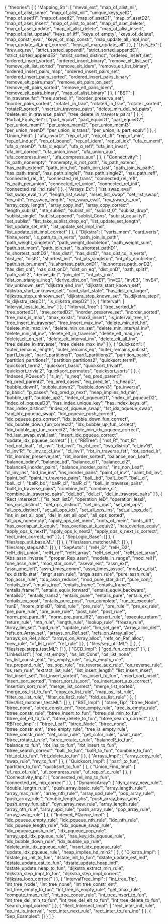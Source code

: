 {
    "theories": [
        {
            "Mapping_Str": [
                "meval_ext",
                "map_of_alist_nil",
                "map_of_alist_some",
                "map_of_alist_nil'",
                "unique_keys_setD",
                "map_of_asetI1",
                "map_of_asetI2",
                "map_of_asetD1",
                "map_of_asetD2",
                "map_of_aset_insert",
                "map_of_alist_to_aset",
                "map_of_aset_delete",
                "map_of_aset_update",
                "map_of_alist_delete",
                "map_of_alist_insert",
                "map_of_alist_update",
                "keys_of_iff",
                "keys_of_empty",
                "keys_of_delete",
                "map_constr_eval",
                "keys_of_map_constr",
                "map_update_all_impl_ind",
                "map_update_all_impl_correct",
                "keys_of_map_update_all"
            ]
        },
        {
            "Lists_Ex": [
                "itrev_eq_rev",
                "strict_sorted_appendI",
                "strict_sorted_appendE1",
                "strict_sorted_appendE2",
                "strict_sorted_distinct",
                "ordered_insert_set",
                "ordered_insert_sorted",
                "ordered_insert_binary",
                "remove_elt_list_set",
                "remove_elt_list_sorted",
                "remove_elt_idem",
                "remove_elt_list_binary",
                "ordered_insert_pairs_map",
                "ordered_insert_pairs_set",
                "ordered_insert_pairs_sorted",
                "ordered_insert_pairs_binary",
                "remove_elt_pairs_map",
                "remove_elt_pairs_on_set",
                "remove_elt_pairs_sorted",
                "remove_elt_pairs_idem",
                "remove_elt_pairs_binary",
                "map_of_alist_binary"
            ]
        },
        {
            "BST": [
                "in_traverse_fst",
                "tree_sorted_lr",
                "inorder_preserve_set",
                "inorder_pairs_sorted",
                "rotateL_in_trav",
                "rotateR_in_trav",
                "rotateL_sorted",
                "rotateR_sorted",
                "insert_in_traverse_pairs",
                "delete_min_del_hd_pairs",
                "delete_elt_in_traverse_pairs",
                "tree_delete_in_traverse_pairs"
            ]
        },
        {
            "Partial_Equiv_Rel": [
                "part_equivI",
                "part_equivD1",
                "part_equivD2",
                "per_union_memI1",
                "per_union_memI2",
                "per_union_memI3",
                "per_union_memD",
                "per_union_is_trans",
                "per_union_is_part_equiv"
            ]
        },
        {
            "Union_Find": [
                "ufa_invarD",
                "rep_of_id",
                "rep_of_iff",
                "rep_of_min",
                "rep_of_induct",
                "rep_of_bound",
                "rep_of_idem",
                "rep_of_idx",
                "ufa_α_memI",
                "ufa_α_memD",
                "ufa_α_equiv",
                "ufa_α_refl",
                "ufa_init_invar",
                "ufa_init_correct",
                "ufa_union_invar",
                "ufa_union_aux",
                "ufa_compress_invar",
                "ufa_compress_aux"
            ]
        },
        {
            "Connectivity": [
                "is_path_nonempty",
                "nonempty_is_not_path",
                "is_path_extend",
                "has_path_extend",
                "path_join_hd",
                "path_join_last",
                "path_join_is_path",
                "has_path_trans",
                "has_path_single1",
                "has_path_single2",
                "has_path_refl",
                "connected_rel_iff",
                "connected_rel_trans",
                "connected_rel_refl",
                "is_path_per_union",
                "connected_rel_union",
                "connected_rel_init",
                "connected_rel_ind_rule"
            ]
        },
        {
            "Arrays_Ex": [
                "list_swap_eval",
                "list_swap_eval_triv",
                "length_list_swap",
                "mset_list_swap",
                "set_list_swap",
                "rev_nth",
                "rev_swap_length",
                "rev_swap_eval",
                "rev_swap_is_rev",
                "array_copy_length",
                "array_copy_ind",
                "array_copy_correct",
                "length_sublist",
                "nth_sublist",
                "sublist_nil",
                "sublist_0",
                "sublist_drop",
                "sublist_single",
                "sublist_append",
                "sublist_Cons",
                "sublist_equalityI",
                "set_sublist",
                "list_take_sublist_drop_eq",
                "list_update_set_length",
                "list_update_set_nth",
                "list_update_set_impl_ind",
                "list_update_set_impl_correct"
            ]
        },
        {
            "Dijkstra": [
                "verts_mem",
                "card_verts",
                "finite_verts",
                "is_path_to_in_verts",
                "path_join_is_path",
                "path_weight_singleton",
                "path_weight_doubleton",
                "path_weight_sum",
                "path_set_mem",
                "path_join_set",
                "is_shortest_pathD1",
                "is_shortest_pathD2",
                "has_distI",
                "has_distD",
                "has_dist_to_in_verts",
                "dist_eq",
                "distD",
                "shortest_init",
                "int_pts_singleton",
                "int_pts_doubleton",
                "path_set_on_mem",
                "is_shortest_path_onD1",
                "is_shortest_path_onD2",
                "has_dist_onI",
                "has_dist_onD",
                "dist_on_eq",
                "dist_onD",
                "path_split1",
                "path_split2",
                "derive_dist",
                "join_def'",
                "int_pts_join",
                "dist_on_triangle_ineq",
                "derive_dist_on",
                "invE1",
                "invE2",
                "invE3",
                "invE4",
                "inv_unknown_set",
                "dijkstra_end_inv",
                "dijkstra_start_known_set",
                "dijkstra_start_unknown_set",
                "card_start_state",
                "has_dist_on_larger",
                "dijkstra_step_unknown_set",
                "dijkstra_step_known_set",
                "is_dijkstra_stepI",
                "is_dijkstra_stepD1",
                "is_dijkstra_stepD2"
            ]
        },
        {
            "Interval": [
                "interval_less_to_le_low"
            ]
        },
        {
            "Interval_Tree": [
                "tree_sorted_lr",
                "tree_sortedD1",
                "tree_sortedD2",
                "inorder_preserve_set",
                "inorder_sorted",
                "tree_max_is_max",
                "tmax_exists",
                "max3_insert",
                "is_interval_tree_lr",
                "tree_insert_in_traverse",
                "tree_insert_max_inv",
                "delete_min_del_hd",
                "delete_min_max_inv",
                "delete_min_on_set",
                "delete_min_interval_inv",
                "delete_min_all_inv",
                "delete_elt_in_traverse",
                "delete_elt_max_inv",
                "delete_elt_on_set",
                "delete_elt_interval_inv",
                "delete_elt_all_inv",
                "tree_delete_in_traverse",
                "tree_delete_max_inv"
            ]
        },
        {
            "Quicksort": [
                "outer_remains_length",
                "outer_remains_eq",
                "outer_remains_sublist",
                "part1_basic",
                "part1_partitions1",
                "part1_partitions2",
                "partition_basic",
                "partition_partitions1",
                "partition_partitions2",
                "quicksort_term1",
                "quicksort_term2",
                "quicksort_basic",
                "quicksort_trivial1",
                "quicksort_trivial2",
                "quicksort_permutes",
                "quicksort_sorts"
            ]
        },
        {
            "Indexed_PQueue": [
                "s_inj",
                "s_neq",
                "eq_pred_parent1",
                "eq_pred_parent2",
                "eq_pred_cases",
                "eq_pred_le",
                "is_heapD",
                "bubble_down1",
                "bubble_down2",
                "bubble_down3",
                "ps_inverse",
                "p_basic",
                "p_cases",
                "eq_pred_p_next",
                "heap_implies_hd_min",
                "bubble_up1",
                "bubble_up2",
                "index_of_pqueueD1",
                "index_of_pqueueD2",
                "index_of_pqueueD3",
                "has_index_unique_key",
                "has_index_keys_of",
                "has_index_distinct",
                "index_of_pqueue_swap",
                "fst_idx_pqueue_swap",
                "snd_idx_pqueue_swap",
                "idx_pqueue_push_correct",
                "idx_pqueue_pop_correct",
                "idx_bubble_down_fun_correct",
                "idx_bubble_down_fun_correct2",
                "idx_bubble_up_fun_correct",
                "idx_bubble_up_fun_correct2",
                "delete_min_idx_pqueue_correct",
                "hd_last_swap_eval_last",
                "insert_idx_pqueue_correct",
                "update_idx_pqueue_correct"
            ]
        },
        {
            "RBTree": [
                "not_R",
                "not_B",
                "red_not_leaf",
                "cl_invI",
                "bd_invI",
                "is_rbt_rec",
                "two_distrib",
                "cl_inv'B",
                "cl_inv'R",
                "cl_inv_to_cl_inv'",
                "cl_inv'I",
                "rbt_in_traverse_fst",
                "rbt_sorted_lr",
                "rbt_inorder_preserve_set",
                "rbt_inorder_sorted",
                "balance_non_Leaf",
                "balance_bdinv",
                "balance_bd",
                "balance_cl1",
                "balance_cl2",
                "balanceR_inorder_pairs",
                "balance_inorder_pairs",
                "ins_non_Leaf",
                "cl_inv_ins",
                "bd_inv_ins",
                "ins_inorder_pairs",
                "paint_cl_inv'",
                "paint_bd_inv",
                "paint_bd",
                "paint_in_traverse_pairs",
                "balL_bd",
                "balL_bd'",
                "balL_cl",
                "balL_cl'",
                "balR_bd",
                "balR_cl",
                "balR_cl'",
                "balL_in_traverse_pairs",
                "balR_in_traverse_pairs",
                "combine_bd",
                "combine_cl",
                "combine_in_traverse_pairs",
                "del_bd",
                "del_cl",
                "del_in_traverse_pairs"
            ]
        },
        {
            "Rect_Intersect": [
                "is_rect_listD",
                "operation_leD",
                "operation_lessI",
                "ins_ops_distinct",
                "del_ops_distinct",
                "set_ins_ops",
                "set_del_ops",
                "all_ops_distinct",
                "set_all_ops_idx",
                "set_all_ops_ins",
                "set_all_ops_del",
                "ins_in_set_all_ops",
                "del_in_set_all_ops",
                "all_ops_sorted",
                "all_ops_nonempty",
                "apply_ops_set_mem",
                "xints_of_mem",
                "xints_diff",
                "has_overlap_at_k_equiv",
                "has_overlap_at_k_equiv2",
                "has_overlap_equiv",
                "apply_ops_k_next1",
                "apply_ops_k_next2",
                "apply_ops_k_next_is_correct",
                "rect_inter_correct_ind"
            ]
        },
        {
            "SepLogic_Base": []
        },
        {
            "files/sep_util_base.ML": []
        },
        {
            "files/assn_matcher.ML": []
        },
        {
            "files/sep_steps.ML": []
        },
        {
            "SepAuto": [
                "relH_D",
                "relH_D2",
                "relH_dist_union",
                "relH_ref",
                "relH_array",
                "relH_set_ref",
                "relH_set_array",
                "Abs_assn_inverse'",
                "proper_Rep_assn",
                "models_in_range",
                "mod_relH",
                "one_assn_rule",
                "mod_star_conv",
                "aseval_ext",
                "assn_ext",
                "assn_one_left",
                "assn_times_comm",
                "assn_times_assoc",
                "mod_ex_dist",
                "ex_distrib_star",
                "sngr_assn_rule",
                "snga_assn_rule",
                "pure_assn_rule",
                "top_assn_rule",
                "top_assn_reduce",
                "mod_pure_star_dist",
                "pure_conj",
                "entails_triv",
                "entails_true",
                "entails_frame",
                "entails_frame'",
                "entails_frame''",
                "entails_equiv_forward",
                "entails_equiv_backward",
                "entailsD",
                "entails_trans2",
                "entails_pure'",
                "entails_pure",
                "entails_ex",
                "entails_ex_post",
                "entails_pure_post",
                "run_complete",
                "run_to_execute",
                "runE",
                "hoare_tripleD",
                "bind_rule'",
                "pre_rule'",
                "pre_rule''",
                "pre_ex_rule",
                "pre_pure_rule",
                "pre_pure_rule'",
                "post_rule",
                "post_rule'",
                "norm_pre_pure_iff",
                "norm_pre_pure_iff2",
                "assert_rule",
                "execute_return'",
                "return_rule",
                "nth_rule",
                "length_rule",
                "lookup_rule",
                "freeze_rule",
                "Array_lim_set",
                "upd_rule",
                "update_rule",
                "lim_set_gen",
                "Array_alloc_def'",
                "refs_on_Array_set",
                "arrays_on_Ref_set",
                "refs_on_Array_alloc",
                "arrays_on_Ref_alloc",
                "arrays_on_Array_alloc",
                "refs_on_Ref_alloc",
                "new_rule",
                "of_list_rule",
                "ref_rule"
            ]
        },
        {
            "files/sep_util.ML": []
        },
        {
            "files/sep_steps_test.ML": []
        },
        {
            "GCD_Impl": [
                "gcd_fun_correct"
            ]
        },
        {
            "LinkedList": [
                "os_list_empty",
                "os_list_Cons",
                "os_list_none",
                "os_list_constr_ent",
                "os_empty_rule",
                "os_is_empty_rule",
                "os_prepend_rule",
                "os_pop_rule",
                "os_reverse_aux_rule",
                "os_reverse_rule",
                "os_rem_rule",
                "extract_list_rule",
                "list_insert_length",
                "list_insert_mset",
                "list_insert_set",
                "list_insert_sorted",
                "os_insert_to_fun",
                "insert_sort_mset",
                "insert_sort_sorted",
                "insert_sort_is_sort",
                "os_insert_sort_aux_correct",
                "insertion_sort_rule",
                "merge_list_correct",
                "merge_list_sorted",
                "merge_os_list_to_fun",
                "copy_os_list_rule",
                "map_os_list_rule",
                "filter_os_list_rule",
                "filter_os_list2_rule",
                "fold_os_list_rule"
            ]
        },
        {
            "files/list_matcher_test.ML": []
        },
        {
            "BST_Impl": [
                "btree_Tip",
                "btree_Node",
                "btree_none",
                "btree_constr_ent",
                "tree_empty_rule",
                "tree_is_empty_rule",
                "btree_constr_rule",
                "btree_insert_to_fun",
                "btree_del_min_to_fun",
                "btree_del_elt_to_fun",
                "btree_delete_to_fun",
                "btree_search_correct"
            ]
        },
        {
            "RBTree_Impl": [
                "btree_Leaf",
                "btree_Node",
                "btree_none",
                "btree_constr_ent",
                "tree_empty_rule",
                "tree_is_empty_rule",
                "btree_constr_rule",
                "set_color_rule",
                "get_color_rule",
                "paint_rule",
                "btree_rotate_l_rule",
                "btree_rotate_r_rule",
                "balanceR_to_fun",
                "balance_to_fun",
                "rbt_ins_to_fun",
                "rbt_insert_to_fun",
                "btree_search_correct",
                "balL_to_fun",
                "balR_to_fun",
                "combine_to_fun",
                "rbt_del_to_fun",
                "rbt_delete_to_fun"
            ]
        },
        {
            "Arrays_Impl": [
                "array_copy_rule",
                "swap_rule",
                "rev_to_fun"
            ]
        },
        {
            "Quicksort_Impl": [
                "part1_to_fun",
                "partition_to_fun",
                "quicksort_to_fun"
            ]
        },
        {
            "Union_Find_Impl": [
                "uf_rep_of_rule",
                "uf_compress_rule",
                "uf_rep_of_c_rule"
            ]
        },
        {
            "Connectivity_Impl": [
                "connected_rel_imp_to_fun",
                "connected_rel_imp_correct"
            ]
        },
        {
            "DynamicArray": [
                "dyn_array_new_rule'",
                "double_length_rule'",
                "push_array_basic_rule'",
                "array_length_rule'",
                "array_max_rule'",
                "array_nth_rule'",
                "array_upd_rule'",
                "pop_array_rule'",
                "push_array_rule'",
                "double_length_abs",
                "push_array_basic_abs",
                "push_array_fun_abs",
                "dyn_array_new_rule",
                "array_length_rule",
                "array_nth_rule",
                "array_upd_rule",
                "push_array_rule",
                "pop_array_rule",
                "array_swap_rule"
            ]
        },
        {
            "Indexed_PQueue_Impl": [
                "idx_pqueue_empty_rule",
                "idx_pqueue_nth_rule",
                "idx_nth_rule",
                "idx_pqueue_length_rule",
                "idx_pqueue_swap_rule",
                "idx_pqueue_push_rule",
                "idx_pqueue_pop_rule",
                "array_upd_idx_pqueue_rule",
                "has_key_idx_pqueue_rule",
                "idx_bubble_down_rule",
                "idx_bubble_up_rule",
                "delete_min_idx_pqueue_rule",
                "insert_idx_pqueue_rule",
                "update_idx_pqueue_rule",
                "heap_implies_hd_min2"
            ]
        },
        {
            "Dijkstra_Impl": [
                "dstate_pq_init_to_fun",
                "dstate_init_to_fun",
                "dstate_update_est_ind",
                "dstate_update_est_to_fun",
                "dstate_update_heap_ind",
                "dstate_update_heap_to_fun",
                "dijkstra_extract_min_rule",
                "dijkstra_step_impl_to_fun",
                "dijkstra_step_impl_correct",
                "dijkstra_loop_correct"
            ]
        },
        {
            "IntervalTree_Impl": [
                "int_tree_Tip",
                "int_tree_Node",
                "int_tree_none",
                "int_tree_constr_ent",
                "int_tree_empty_to_fun",
                "int_tree_is_empty_rule",
                "get_tmax_rule",
                "compute_tmax_rule",
                "int_tree_constr_rule",
                "int_tree_insert_to_fun",
                "int_tree_del_min_to_fun",
                "int_tree_del_elt_to_fun",
                "int_tree_delete_to_fun",
                "search_impl_correct"
            ]
        },
        {
            "Rect_Intersect_Impl": [
                "rect_inter_init_rule",
                "op_int_is_interval",
                "rect_inter_next_rule",
                "rect_inter_to_fun_ind"
            ]
        },
        {
            "Sep_Examples": []
        }
    ]
}